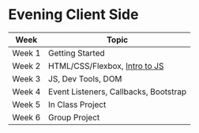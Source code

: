 # Evening Client Side

<!-- UPDATE THE DATES FOR THE WEEKS -->
| Week | Topic |
|---|---|
| Week 1 | Getting Started |
| Week 2 | HTML/CSS/Flexbox, [Intro to JS](https://github.com/nss-evening-cohort-14/js-intro-14) |
| Week 3 | JS, Dev Tools, DOM |
| Week 4 | Event Listeners, Callbacks, Bootstrap |
| Week 5 | In Class Project |
| Week 6 | Group Project |


<!-- | [Week 7](./week07/README.md) | Pants demos, retrospective, markdown, Basic ES6 Modules |
| [Week 8](./week08/README.md) | JQuery, Browser Storage |
| [Week 9](./week09/README.md) | Task runners, SASS |
| [Week 10](./week10/README.md) | :speech_balloon: Group Project - Chatty :speech_balloon:|
| [Week 11](./week11/README.md) | Demo Chatty, Firebase, ERDS, JSON, axios |
| [Week 12](./week12/README.md) | FB Read, FB Delete, Promises, CRUD |
| [Week 13](./week13/README.md) | FB Deploy, Postman |
| [Week 14](./week14/README.md) | Deploy, Learning sessions, Nutshell Planning |
| [Week 15](./week15/README.md) | Nutshell |
| [Week 16](./week16/README.md) | Nutshell |
| [Week 17](./week17/README.md) | Nutshell Presentations, Intro to React |
| [Week 18](./week18/README.md) | REACT |
| [Week 19](./week19/README.md) | REACT |
| [Week 20](./week20/README.md) | REACT |
| [Week 21](./week21/README.md) | REACT |
| [Week 22](./week21/README.md) | REACT |
| [Weeks 23 - 24](./weeks22-25) | CAPSTONES | -->
